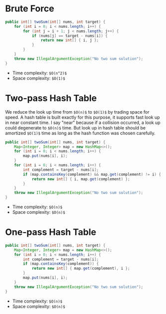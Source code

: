 # Brute Force

```java
public int[] twoSum(int[] nums, int target) {
    for (int i = 0; i < nums.length; i++) {
        for (int j = i + 1; j < nums.length; j++) {
            if (nums[j] == target - nums[i]) {
                return new int[] { i, j };
            }
        }
    }
    throw new IllegalArgumentException("No two sum solution");
}
```

- Time complexity: `$O(n^2)$`
- Space complexity: `$O(1)$`

# Two-pass Hash Table

We reduce the look up time from `$O(n)$` to `$O(1)$` by trading space for speed. A hash table is built exactly for this purpose, it supports fast look up in near constant time. I say "near" because if a collision occurred, a look up could degenerate to `$O(n)$` time. But look up in hash table should be amortized `$O(1)$` time as long as the hash function was chosen carefully.

```java
public int[] twoSum(int[] nums, int target) {
    Map<Integer, Integer> map = new HashMap<>();
    for (int i = 0; i < nums.length; i++) {
        map.put(nums[i], i);
    }
    for (int i = 0; i < nums.length; i++) {
        int complement = target - nums[i];
        if (map.containsKey(complement) && map.get(complement) != i) {
            return new int[] { i, map.get(complement) };
        }
    }
    throw new IllegalArgumentException("No two sum solution");
}
```

- Time complexity: `$O(n)$`
- Space complexity: `$O(n)$`

# One-pass Hash Table

```java
public int[] twoSum(int[] nums, int target) {
    Map<Integer, Integer> map = new HashMap<>();
    for (int i = 0; i < nums.length; i++) {
        int complement = target - nums[i];
        if (map.containsKey(complement)) {
            return new int[] { map.get(complement), i };
        }
        map.put(nums[i], i);
    }
    throw new IllegalArgumentException("No two sum solution");
}
```

- Time complexity: `$O(n)$`
- Space complexity: `$O(n)$`